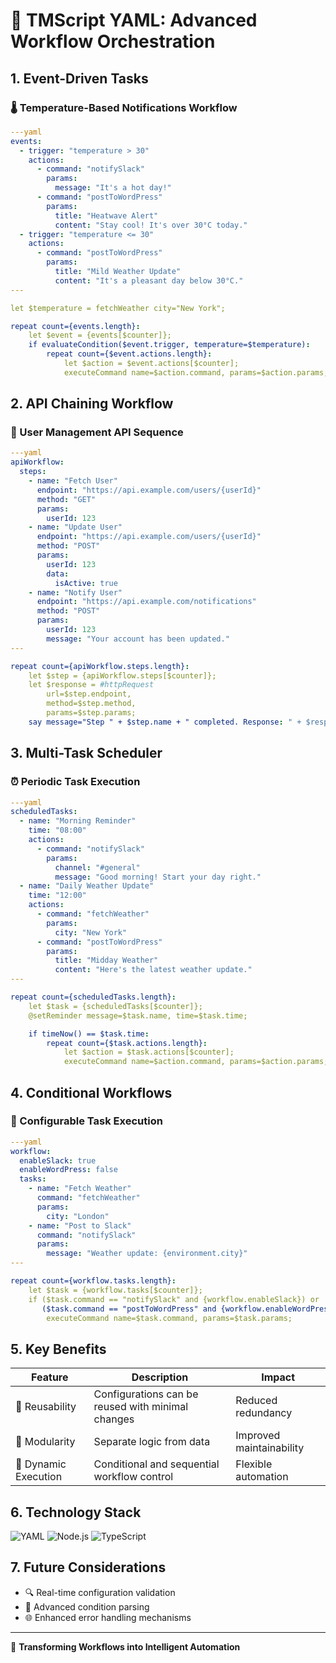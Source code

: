 # 🚀 TMScript YAML: Advanced Workflow Orchestration

## 1. Event-Driven Tasks

### 🌡️ Temperature-Based Notifications Workflow
```yaml
---yaml
events:
  - trigger: "temperature > 30"
    actions:
      - command: "notifySlack"
        params:
          message: "It's a hot day!"
      - command: "postToWordPress"
        params:
          title: "Heatwave Alert"
          content: "Stay cool! It's over 30°C today."
  - trigger: "temperature <= 30"
    actions:
      - command: "postToWordPress"
        params:
          title: "Mild Weather Update"
          content: "It's a pleasant day below 30°C."
---

let $temperature = fetchWeather city="New York";

repeat count={events.length}:
    let $event = {events[$counter]};
    if evaluateCondition($event.trigger, temperature=$temperature):
        repeat count={$event.actions.length}:
            let $action = $event.actions[$counter];
            executeCommand name=$action.command, params=$action.params;
```

## 2. API Chaining Workflow

### 🔗 User Management API Sequence
```yaml
---yaml
apiWorkflow:
  steps:
    - name: "Fetch User"
      endpoint: "https://api.example.com/users/{userId}"
      method: "GET"
      params:
        userId: 123
    - name: "Update User"
      endpoint: "https://api.example.com/users/{userId}"
      method: "POST"
      params:
        userId: 123
        data:
          isActive: true
    - name: "Notify User"
      endpoint: "https://api.example.com/notifications"
      method: "POST"
      params:
        userId: 123
        message: "Your account has been updated."
---

repeat count={apiWorkflow.steps.length}:
    let $step = {apiWorkflow.steps[$counter]};
    let $response = #httpRequest 
        url=$step.endpoint, 
        method=$step.method, 
        params=$step.params;
    say message="Step " + $step.name + " completed. Response: " + $response;
```

## 3. Multi-Task Scheduler

### ⏰ Periodic Task Execution
```yaml
---yaml
scheduledTasks:
  - name: "Morning Reminder"
    time: "08:00"
    actions:
      - command: "notifySlack"
        params:
          channel: "#general"
          message: "Good morning! Start your day right."
  - name: "Daily Weather Update"
    time: "12:00"
    actions:
      - command: "fetchWeather"
        params:
          city: "New York"
      - command: "postToWordPress"
        params:
          title: "Midday Weather"
          content: "Here's the latest weather update."
---

repeat count={scheduledTasks.length}:
    let $task = {scheduledTasks[$counter]};
    @setReminder message=$task.name, time=$task.time;

    if timeNow() == $task.time:
        repeat count={$task.actions.length}:
            let $action = $task.actions[$counter];
            executeCommand name=$action.command, params=$action.params;
```

## 4. Conditional Workflows

### 🚦 Configurable Task Execution
```yaml
---yaml
workflow:
  enableSlack: true
  enableWordPress: false
  tasks:
    - name: "Fetch Weather"
      command: "fetchWeather"
      params:
        city: "London"
    - name: "Post to Slack"
      command: "notifySlack"
      params:
        message: "Weather update: {environment.city}"
---

repeat count={workflow.tasks.length}:
    let $task = {workflow.tasks[$counter]};
    if ($task.command == "notifySlack" and {workflow.enableSlack}) or 
       ($task.command == "postToWordPress" and {workflow.enableWordPress}):
        executeCommand name=$task.command, params=$task.params;
```

## 5. Key Benefits

| Feature | Description | Impact |
|---------|-------------|--------|
| 🔄 Reusability | Configurations can be reused with minimal changes | Reduced redundancy |
| 🧩 Modularity | Separate logic from data | Improved maintainability |
| 🚀 Dynamic Execution | Conditional and sequential workflow control | Flexible automation |

## 6. Technology Stack

![YAML](https://img.shields.io/badge/YAML-v1.2-blue)
![Node.js](https://img.shields.io/badge/Node.js-Compatible-green)
![TypeScript](https://img.shields.io/badge/TypeScript-Support-blue)

## 7. Future Considerations

- 🔍 Real-time configuration validation
- 🧠 Advanced condition parsing
- 🌐 Enhanced error handling mechanisms

---

🌈 **Transforming Workflows into Intelligent Automation**
